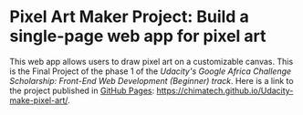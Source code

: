 # Pixel Art Maker Project: Build a single-page web app for pixel art

This web app allows users to draw pixel art on a customizable canvas.
This is the Final Project of the phase 1 of the _Udacity's_ *Google Africa Challenge Scholarship: Front-End Web Development (_Beginner_) track*.
Here is a link to the project published in [GitHub Pages](https://chimatech.github.io/Udacity-make-pixel-art/): https://chimatech.github.io/Udacity-make-pixel-art/.